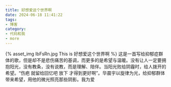 ```yaml
---
title: 好想爱这个世界啊
date: 2024-06-18 11:41:22
tags:
- 博客
category:
- 代码和我
- more
---
```

{% asset_img IbFsRn.jpg This is 好想爱这个世界啊 %}
这是一首写给抑郁症群体的歌，但是却不是悲伤痛苦的基调，而更多的是希望与温暖。没有让人一定要拥抱阳光，没有教条，没有说教，而是理解、陪伴。当阳光败给阴霾时，给人拨开的希望。“伤疤 就留给回忆吧 放下 才得到更好啊”。华晨宇以旋律为光，给抑郁群体带来希望，用他的微光照亮那些阴影。我为爱